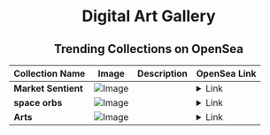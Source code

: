 <div align="center">

# Digital Art Gallery

## Trending Collections on OpenSea

| Collection Name                       | Image                                                                                     | Description                       | OpenSea Link                                                                                          |
|---------------------------------------|-------------------------------------------------------------------------------------------|-----------------------------------|--------------------------------------------------------------------------------------------------------|
| **Market Sentient** | ![Image](https://i.seadn.io/s/raw/files/cd040677754df7ea684361ae660cb9bd.png?w=500&auto=format?w=200&auto=format) |  | <details><summary>Link</summary>[Market Sentient](https://opensea.io/collection/market-sentient)</details> |
| **space orbs** | ![Image](https://i.seadn.io/s/raw/files/c4867880c23996733e7b302022a231f5.jpg?w=500&auto=format?w=200&auto=format) |  | <details><summary>Link</summary>[space orbs](https://opensea.io/collection/space-orbs-2)</details> |
| **Arts** | ![Image](https://i.seadn.io/s/raw/files/f7c2c545653556b70461cf180e2239bf.jpg?w=500&auto=format?w=200&auto=format) |  | <details><summary>Link</summary>[Arts](https://opensea.io/collection/arts-145)</details> |

</div>